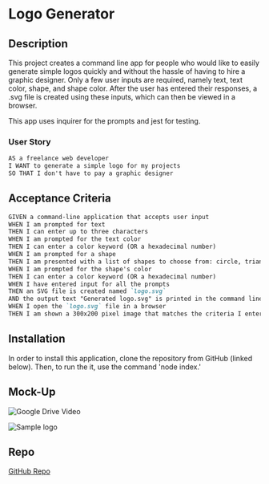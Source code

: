 # Logo Generator

## Description

This project creates a command line app for people who would like to easily generate simple logos quickly and without the hassle of having to hire a graphic designer. Only a few user inputs are required, namely text, text color, shape, and shape color. After the user has entered their responses, a .svg file is created using these inputs, which can then be viewed in a browser. 

This app uses inquirer for the prompts and jest for testing. 

### User Story

```md
AS a freelance web developer
I WANT to generate a simple logo for my projects
SO THAT I don't have to pay a graphic designer
```

## Acceptance Criteria

```md
GIVEN a command-line application that accepts user input
WHEN I am prompted for text
THEN I can enter up to three characters
WHEN I am prompted for the text color
THEN I can enter a color keyword (OR a hexadecimal number)
WHEN I am prompted for a shape
THEN I am presented with a list of shapes to choose from: circle, triangle, and square
WHEN I am prompted for the shape's color
THEN I can enter a color keyword (OR a hexadecimal number)
WHEN I have entered input for all the prompts
THEN an SVG file is created named `logo.svg`
AND the output text "Generated logo.svg" is printed in the command line
WHEN I open the `logo.svg` file in a browser
THEN I am shown a 300x200 pixel image that matches the criteria I entered
```
## Installation 
In order to install this application, clone the repository from GitHub (linked below). Then, to run the it, use the command 'node index.'

## Mock-Up

![Google Drive Video](https://drive.google.com/file/d/11SxcIcEoqqcvTIQ-KoBg1VL7vPQee9Ad/view)

![Sample logo](/Users/marilinlago/Desktop/bootcamp/weekly-challenges/logo-generator/examples/screenshotlogo.png)

## Repo

[GitHub Repo](https://github.com/gabrielaortiz6/logo-generator)